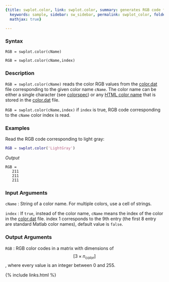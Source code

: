 ```yaml
---
{title: swplot.color, link: swplot.color, summary: generates RGB code from color name,
  keywords: sample, sidebar: sw_sidebar, permalink: swplot_color, folder: swplot,
  mathjax: true}

---
```

  
### Syntax
  
`RGB = swplot.color(cName)`
 
`RGB = swplot.color(cName,index)`
  
### Description
  
`RGB = swplot.color(cName)` reads the color RGB values from the
[color.dat](matlab:edit([sw_rootdir,'dat_files',filesep,'color.dat'])) file corresponding to the given color name `cName`. The
color name can be either a single character (see [colorspec](https://www.mathworks.com/help/matlab/ref/colorspec.html)) or
any [HTML color name](https://www.w3schools.com/colors/colors_names.asp)
that is stored in the [color.dat](matlab:edit([sw_rootdir,'dat_files',filesep,'color.dat'])) file.
  
`RGB = swplot.color(cName,index)` if `index` is true, RGB code
corresponding to the `cName` color index is read.
 
### Examples
  
Read the RGB code corresponding to light gray:
```matlab
RGB = swplot.color('LightGray')
```
*Output*
```
RGB =
   211
   211
   211
```
 
  
### Input Arguments
  
`cName`
: String of a color name. For multiple colors, use a cell of strings.
  
`index`
: If `true`, instead of the color name, `cName` means the index of the
  color in the [color.dat](matlab:edit([sw_rootdir,'dat_files',filesep,'color.dat'])) file. index 1 corresponds to the 9th entry
  (the first 8 entry are standard Matlab color names), default value is
  `false`.
  
### Output Arguments
  
`RGB`
: RGB color codes in a matrix with dimensions of $$[3\times n_{color}]$$, where
  every value is an integer between 0 and 255.
 

{% include links.html %}
